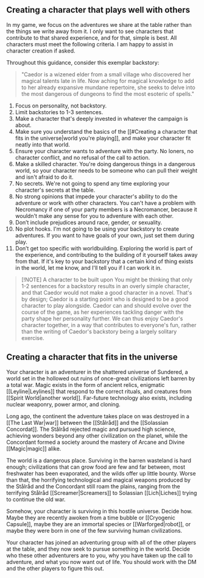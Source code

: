 ## Creating a character that plays well with others
In my game, we focus on the adventures we share at the table rather than the things we write away from it. I only want to see characters that contribute to that shared experience, and for that, simple is best. All characters must meet the following criteria. I am happy to assist in character creation if asked.

Throughout this guidance, consider this exemplar backstory: 
>"Caedor is a wizened elder from a small village who discovered her magical talents late in life. Now aching for magical knowledge to add to her already expansive mundane repertoire, she seeks to delve into the most dangerous of dungeons to find the most esoteric of spells."

1. Focus on personality, not backstory.
2. Limit backstories to 1-3 sentences.
3. Make a character that's deeply invested in whatever the campaign is about.
4. Make sure you understand the basics of the [[#Creating a character that fits in the universe|world you're playing]], and make your character fit neatly into that world.
5. Ensure your character wants to adventure with the party. No loners, no character conflict, and no refusal of the call to action.
6. Make a skilled character. You're doing dangerous things in a dangerous world, so your character needs to be someone who can pull their weight and isn't afraid to do it.
7. No secrets. We're not going to spend any time exploring your character's secrets at the table.
8. No strong opinions that impede your character's ability to do the adventure or work with other characters. You can't have a problem with Necromancy if one of your party members is a Necromancer, because it wouldn't make any sense for you to adventure with each other.
9. Don’t include prejudices around race, gender, or sexuality.
10. No plot hooks. I'm not going to be using your backstory to create adventures. If you want to have goals of your own, just set them during play.
11. Don’t get too specific with worldbuilding. Exploring the world is part of the experience, and contributing to the building of it yourself takes away from that. If it's key to your backstory that a certain kind of thing exists in the world, let me know, and I'll tell you if I can work it in.

> [!NOTE] A character to be built upon
> You might be thinking that only 1-2 sentences for a backstory results in an overly simple character, and that Caedor would not make a good character in a novel. That's by design; Caedor is a starting point who is designed to be a good character to play alongside. Caedor can and should evolve over the course of the game, as her experiences tackling danger with the party shape her personality further. We can thus enjoy Caedor's character together, in a way that contributes to everyone's fun, rather than the writing of Caedor's backstory being a largely solitary exercise.

## Creating a character that fits in the universe
Your character is an adventurer in the shattered universe of Sundered, a world set in the hollowed out ruins of once-great civilizations left barren by a total war. Magic exists in the form of ancient relics, enigmatic [[Leyline|Leylines]] that respond to the correct rituals, and creatures from [[Spirit World|another world]]. Far-future technology also exists, including nuclear weaponry, power armor, and cloning.

Long ago, the continent the adventure takes place on was destroyed in a [[The Last War|war]] between the [[Stålråd]] and the [[Solassian Concordat]]. The Stålråd rejected magic and pursued high science, achieving wonders beyond any other civilization on the planet, while the Concordant formed a society around the mastery of Arcane and Divine [[Magic|magic]] alike.

The world is a dangerous place. Surviving in the barren wasteland is hard enough; civilizations that can grow food are few and far between, most freshwater has been evaporated, and the wilds offer up little bounty. Worse than that, the horrifying technological and magical weapons produced by the Stålråd and the Concordant still roam the plains, ranging from the terrifying Stålråd [[Screamer|Screamers]] to Solassian [[Lich|Liches]] trying to continue the old war.

Somehow, your character is surviving in this hostile universe. Decide how. Maybe they are recently awoken from a time bubble or [[Cryogenic Capsule]], maybe they are an immortal species or [[Warforged|robot]], or maybe they were born in one of the few surviving human civilizations.

Your character has joined an adventuring group with all of the other players at the table, and they now seek to pursue something in the world. Decide who these other adventurers are to you, why you have taken up the call to adventure, and what you now want out of life. You should work with the DM and the other players to figure this out.